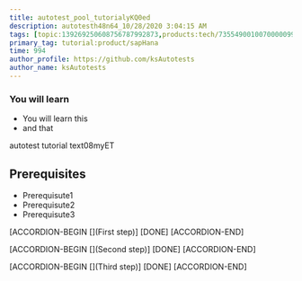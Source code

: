 ```yaml
---
title: autotest_pool_tutorialyKQ0ed
description: autotesth48n64_10/28/2020 3:04:15 AM
tags: [topic:139269250608756787992873,products:tech/73554900100700000996,tutorial:experience/advanced]
primary_tag: tutorial:product/sapHana
time: 994
author_profile: https://github.com/ksAutotests
author_name: ksAutotests
---
```

### You will learn
- You will learn this
- and that

autotest tutorial text08myET

## Prerequisites
- Prerequisute1
- Prerequisute2
- Prerequisute3

[ACCORDION-BEGIN [](First step)]
[DONE]
[ACCORDION-END]

[ACCORDION-BEGIN [](Second step)]
[DONE]
[ACCORDION-END]

[ACCORDION-BEGIN [](Third step)]
[DONE]
[ACCORDION-END]

